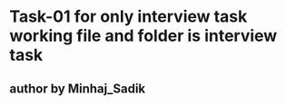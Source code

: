 # Task-01 for only interview task working file and folder is interview task

## author by Minhaj_Sadik
